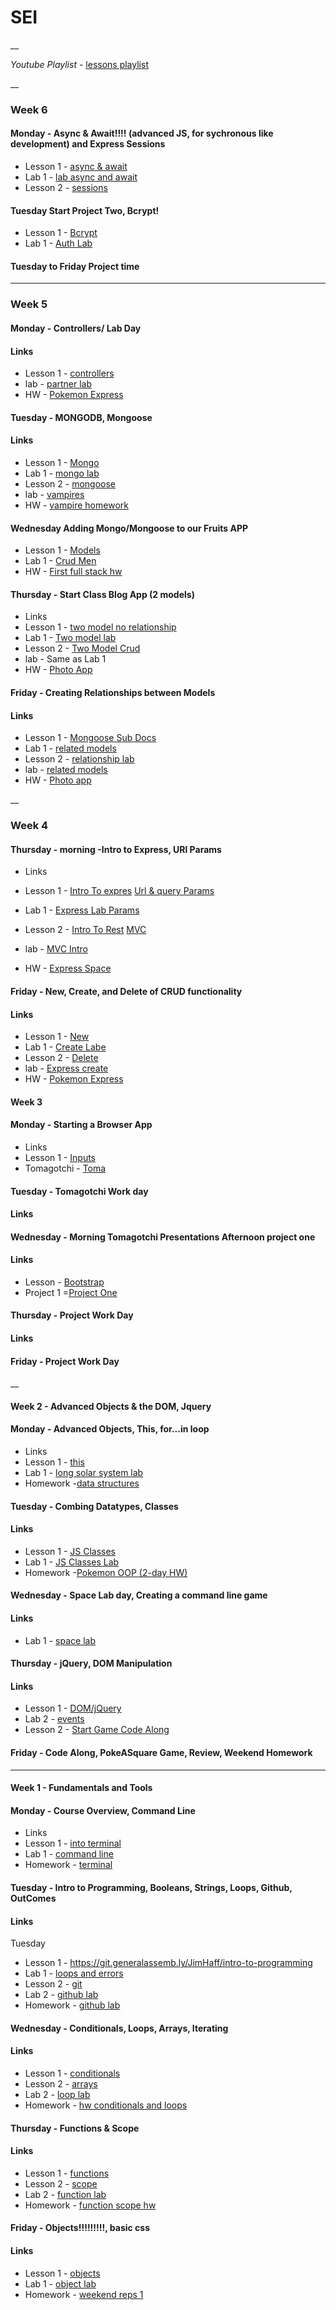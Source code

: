 # SEI
__

*Youtube Playlist* - [lessons playlist](https://www.youtube.com/playlist?list=PL51l5r1uFLPORYoHkrwNhM6Ik4PzcuNpZ)

__

### Week 6

#### __Monday__ - Async & Await!!!! (advanced JS, for sychronous like development) and Express Sessions

* Lesson 1 - [async & await](https://git.generalassemb.ly/WebDev-Connected-Classroom/async-Await-Express-Backend/blob/master/README.md)
* Lab 1 - [lab async and await](https://git.generalassemb.ly/WebDev-Connected-Classroom/refactorblog-async-await)
* Lesson 2 - [sessions](https://git.generalassemb.ly/WebDev-Connected-Classroom/sessions)


#### __Tuesday__ Start Project Two, Bcrypt!

* Lesson 1 - [Bcrypt](https://git.generalassemb.ly/JimHaff/bcrypt/blob/master/README.md)
* Lab 1 - [Auth Lab](https://git.generalassemb.ly/WebDev-Connected-Classroom/auth-lab/blob/master/README.md)


#### __Tuesday__ to __Friday__ Project time
___

### Week 5 

#### __Monday__ - Controllers/ Lab Day

#### Links 
* Lesson 1 - [controllers](https://git.generalassemb.ly/WebDev-Connected-Classroom/express-controllers/blob/master/README.md)
* lab - [partner lab](https://git.generalassemb.ly/WebDev-Connected-Classroom/express-partner-lab)
* HW  - [Pokemon Express](https://git.generalassemb.ly/WebDev-Connected-Classroom/Pokemon-Express/blob/master/README.md)

#### __Tuesday__ - MONGODB, Mongoose

#### Links 

* Lesson 1 - [Mongo](https://git.generalassemb.ly/WebDev-Connected-Classroom/mongo-lesson)
* Lab 1 - [mongo lab](https://git.generalassemb.ly/WebDev-Connected-Classroom/mongo-lab)
* Lesson 2 - [mongoose](https://git.generalassemb.ly/WebDev-Connected-Classroom/mongoose-lesson/blob/master/README.md)
* lab - [vampires](https://git.generalassemb.ly/WebDev-Connected-Classroom/Mongoose-Lab/blob/master/README.md)
* HW  - [vampire homework](https://git.generalassemb.ly/WebDev-Connected-Classroom/mongoose-vampires-hw)


#### __Wednesday__ Adding Mongo/Mongoose to our Fruits APP


* Lesson 1 -   [Models](https://git.generalassemb.ly/WebDev-Connected-Classroom/express-adding-models/blob/master/README.md)
* Lab 1 - [Crud Men](https://git.generalassemb.ly/WebDev-Connected-Classroom/CRUD-MEN-lab-part-1-CR)
* HW  - [First full stack hw](https://git.generalassemb.ly/WebDev-Connected-Classroom/first-full-stack-homework/blob/master/README.md)


#### __Thursday__ - Start Class Blog App (2 models)
* Links 
* Lesson 1 - [two model no relationship](https://git.generalassemb.ly/WebDev-Connected-Classroom/Two-Model-Crud-No-RelationShip/blob/master/README.md)     
* Lab 1 - [Two model lab](https://git.generalassemb.ly/WebDev-Connected-Classroom/two-model-lab/blob/master/README.md)
* Lesson 2 -  [Two Model Crud](https://git.generalassemb.ly/WebDev-Connected-Classroom/two-model-second-model-crud/blob/master/README.md)   
* lab - Same as Lab 1
* HW  - [Photo App](https://git.generalassemb.ly/WebDev-Connected-Classroom/photo-app-hw/blob/master/README.md)


#### __Friday__ - Creating Relationships between Models

#### Links 

* Lesson 1 - [Mongoose Sub Docs](https://git.generalassemb.ly/WebDev-Connected-Classroom/Mongoose-Sub-Documents/blob/master/README.md)
* Lab 1 - [related models](https://git.generalassemb.ly/WebDev-Connected-Classroom/two-related-models-lab/blob/master/README.md)
* Lesson 2 -  [relationship lab](https://git.generalassemb.ly/WebDev-Connected-Classroom/two-model-relationship-build/blob/master/README.md)
* lab - [related models](https://git.generalassemb.ly/WebDev-Connected-Classroom/two-related-models-lab/blob/master/README.md)
* HW  - [Photo app](https://git.generalassemb.ly/WebDev-Connected-Classroom/photo-app-hw/blob/master/README.md)


__

### Week 4

#### __Thursday__ - morning -Intro to Express, URl Params
* Links 
* Lesson 1 - [Intro To expres](https://git.generalassemb.ly/WebDev-Connected-Classroom/intro_to_Express/blob/master/README.md)
             [Url & query Params](https://git.generalassemb.ly/WebDev-Connected-Classroom/url_and_query_params/blob/master/README.md)
             
* Lab 1 - [Express Lab Params](https://git.generalassemb.ly/WebDev-Connected-Classroom/express-lab-params/blob/master/README.md)

* Lesson 2 - [Intro To Rest](https://git.generalassemb.ly/WebDev-Connected-Classroom/intro_to_Rest/blob/master/README.md)
             [MVC](https://git.generalassemb.ly/WebDev-Connected-Classroom/MVC/blob/master/README.md)
             
* lab - [MVC Intro](https://git.generalassemb.ly/WebDev-Connected-Classroom/mvc-intro-lab/blob/master/README.md)
* HW  - [Express Space](https://git.generalassemb.ly/WebDev-Connected-Classroom/express-space-homework)


#### __Friday__ - New, Create, and Delete of CRUD functionality

#### Links 

* Lesson 1 - [New](https://git.generalassemb.ly/WebDev-Connected-Classroom/NEW_Create_Express/blob/master/README.md) 
* Lab 1 - [Create Labe](https://git.generalassemb.ly/WebDev-Connected-Classroom/Express-Create-Lab)
* Lesson 2 -  [Delete](https://git.generalassemb.ly/WebDev-Connected-Classroom/Delete-Express/blob/master/README.md)
* lab - [Express create](https://git.generalassemb.ly/WebDev-Connected-Classroom/Express-Create-Lab)
* HW  - [Pokemon Express](https://git.generalassemb.ly/WebDev-Connected-Classroom/Pokemon-Express/blob/master/README.md)


#### Week 3
#### __Monday__ - Starting a Browser App

* Links 
* Lesson 1 - [Inputs](https://git.generalassemb.ly/WebDev-Connected-Classroom/handling-input/blob/master/README.md)
* Tomagotchi - [Toma](https://git.generalassemb.ly/WebDev-Connected-Classroom/Tomagotchi-Mini-Project/blob/master/README.md)


#### __Tuesday__ - Tomagotchi Work day
#### Links 




#### __Wednesday__ - Morning Tomagotchi Presentations Afternoon project one

#### Links 

* Lesson - [Bootstrap](https://git.generalassemb.ly/wdi-wc-march2018/intro-to-bootstrap/blob/master/README.md)
* Project 1 =[Project One](https://git.generalassemb.ly/WebDev-Connected-Classroom/project-1/blob/master/README.md)



#### __Thursday__ - Project Work Day
#### Links 



#### __Friday__ - Project Work Day


__

#### Week 2 - Advanced Objects & the DOM, Jquery

#### __Monday__ - Advanced Objects, This, for...in loop

* Links 
* Lesson 1 - [this](https://git.generalassemb.ly/JimHaff/Combining-datatypes/blob/master/README.md)
* Lab 1 - [long solar system lab](https://git.generalassemb.ly/WebDev-Connected-Classroom/solar-system-lab/blob/master/README.md)
* Homework -[data structures](https://git.generalassemb.ly/WebDev-Connected-Classroom/data-structures-hw)


#### __Tuesday__ - Combing Datatypes, Classes

#### Links 
* Lesson 1 - [JS Classes](https://git.generalassemb.ly/wdi-wc-march2018/classes)
* Lab 1 - [JS Classes Lab](https://git.generalassemb.ly/WebDev-Connected-Classroom/classes-lab)
* Homework -[Pokemon OOP (2-day HW)](https://git.generalassemb.ly/WebDev-Connected-Classroom/oop-pokemon-2day-hw)

#### __Wednesday__ - Space Lab day, Creating a command line game

#### Links 

* Lab 1 - [space lab](https://git.generalassemb.ly/WebDev-Connected-Classroom/space-battle-all-day-lab/)

#### __Thursday__ - jQuery, DOM Manipulation

#### Links 

* Lesson 1 - [DOM/jQuery](https://git.generalassemb.ly/WebDev-Connected-Classroom/DOM-jQuery/blob/master/README.md)
* Lab 2 -    [events](https://git.generalassemb.ly/wdi-wc-march2018/jQuery-Events-Lab/blob/master/README.md)
* Lesson 2 - [Start Game Code Along](https://git.generalassemb.ly/WebDev-Connected-Classroom/jQuery-startGame/blob/master/README.md)

#### __Friday__ - Code Along, PokeASquare Game, Review, Weekend Homework

___


#### Week 1 - Fundamentals and Tools

#### __Monday__ - Course Overview, Command Line

* Links 
* Lesson 1 - [into terminal](https://git.generalassemb.ly/WebDev-Connected-Classroom/intro-terminal)
* Lab 1 - [command line](https://git.generalassemb.ly/WebDev-Connected-Classroom/command-line-lab)
* Homework - [terminal](https://git.generalassemb.ly/WebDev-Connected-Classroom/hw-unix-cli-practice)


#### __Tuesday__ - Intro to Programming, Booleans, Strings, Loops, Github, OutComes

#### Links 

Tuesday
* Lesson 1 - https://git.generalassemb.ly/JimHaff/intro-to-programming
* Lab 1 - [loops and errors](https://git.generalassemb.ly/WebDev-Connected-Classroom/loops-and-errors/blob/master/README.md)
* Lesson 2 - [git](https://git.generalassemb.ly/WebDev-Connected-Classroom/github/blob/master/README.md)
* Lab 2 - [github lab](https://git.generalassemb.ly/WebDev-Connected-Classroom/git-github-lab/)
* Homework - [github lab](https://git.generalassemb.ly/WebDev-Connected-Classroom/git-github-lab/)



#### __Wednesday__ - Conditionals, Loops, Arrays, Iterating

#### Links 

* Lesson 1 -  [conditionals](https://git.generalassemb.ly/WebDev-Connected-Classroom/conditionals-and-loops/blob/master/README.md)
* Lesson 2 -  [arrays](https://git.generalassemb.ly/WebDev-Connected-Classroom/Arrays-iterating-over-them/blob/master/README.md)
* Lab 2 -     [loop lab](https://git.generalassemb.ly/WebDev-Connected-Classroom/loop-lab/blob/master/README.md)
* Homework - [hw conditionals and loops](https://git.generalassemb.ly/WebDev-Connected-Classroom/HW-Loops-Conditionals/blob/master/README.md)


#### __Thursday__ - Functions & Scope

#### Links 

* Lesson 1 -  [functions](https://git.generalassemb.ly/JimHaff/functions/blob/master/README.md)
* Lesson 2 -  [scope](https://git.generalassemb.ly/WebDev-Connected-Classroom/Scope)
* Lab 2 -     [function lab](https://git.generalassemb.ly/WebDev-Connected-Classroom/functions-lab/blob/master/README.md)
* Homework -  [function scope hw](https://git.generalassemb.ly/WebDev-Connected-Classroom/functions-scope-hw)



#### __Friday__ - Objects!!!!!!!!!, basic css

#### Links 


* Lesson 1 -  [objects](https://git.generalassemb.ly/WebDev-Connected-Classroom/Objects/blob/master/README.md)
* Lab 1 -  [object lab](https://git.generalassemb.ly/WebDev-Connected-Classroom/Objects-lab/blob/master/README.md)
* Homework - [weekend reps 1](https://git.generalassemb.ly/WebDev-Connected-Classroom/weekend-reps/)



